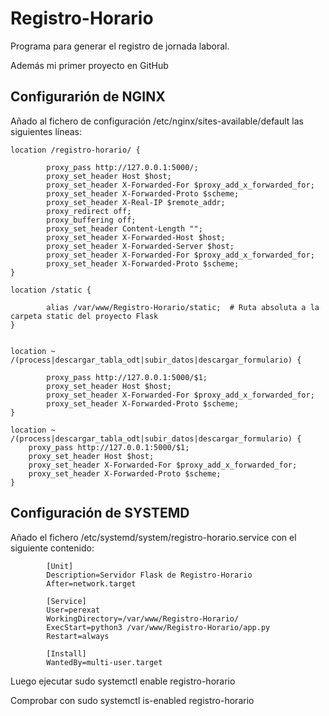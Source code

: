 # Registro-Horario
Programa para generar el registro de jornada laboral.

Además mi primer proyecto en GitHub

Configurarión de NGINX
----------------------

Añado al fichero de configuración /etc/nginx/sites-available/default las siguientes líneas:

```
location /registro-horario/ {

        proxy_pass http://127.0.0.1:5000/;
        proxy_set_header Host $host;
        proxy_set_header X-Forwarded-For $proxy_add_x_forwarded_for;
        proxy_set_header X-Forwarded-Proto $scheme;
        proxy_set_header X-Real-IP $remote_addr;
        proxy_redirect off;
        proxy_buffering off;
        proxy_set_header Content-Length "";
        proxy_set_header X-Forwarded-Host $host;
        proxy_set_header X-Forwarded-Server $host;
        proxy_set_header X-Forwarded-For $proxy_add_x_forwarded_for;
        proxy_set_header X-Forwarded-Proto $scheme;
}

location /static {

        alias /var/www/Registro-Horario/static;  # Ruta absoluta a la carpeta static del proyecto Flask
}


location ~ /(process|descargar_tabla_odt|subir_datos|descargar_formulario) {

        proxy_pass http://127.0.0.1:5000/$1;
        proxy_set_header Host $host;
        proxy_set_header X-Forwarded-For $proxy_add_x_forwarded_for;
        proxy_set_header X-Forwarded-Proto $scheme;
}

location ~ /(process|descargar_tabla_odt|subir_datos|descargar_formulario) {
    proxy_pass http://127.0.0.1:5000/$1;
    proxy_set_header Host $host;
    proxy_set_header X-Forwarded-For $proxy_add_x_forwarded_for;
    proxy_set_header X-Forwarded-Proto $scheme;
}

```

Configuración de SYSTEMD
------------------------

Añado el fichero /etc/systemd/system/registro-horario.service con el siguiente contenido:

```
        [Unit]
        Description=Servidor Flask de Registro-Horario
        After=network.target

        [Service]
        User=perexat
        WorkingDirectory=/var/www/Registro-Horario/
        ExecStart=python3 /var/www/Registro-Horario/app.py
        Restart=always

        [Install]
        WantedBy=multi-user.target
```



Luego ejecutar
sudo systemctl enable registro-horario

Comprobar con
sudo systemctl is-enabled registro-horario
